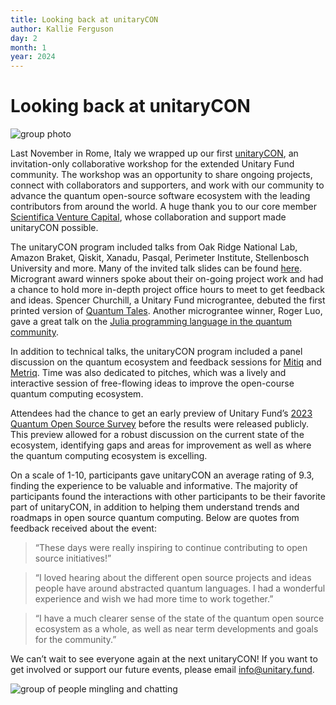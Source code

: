 ```yaml
---
title: Looking back at unitaryCON
author: Kallie Ferguson
day: 2
month: 1
year: 2024
---
```


# Looking back at unitaryCON

![group photo](/images/UnitaryCON.png)

Last November in Rome, Italy we wrapped up our first [unitaryCON](https://unitary.fund/community/unitaryCON/), an invitation-only collaborative workshop for the extended Unitary Fund community. The workshop was an opportunity to share ongoing projects, connect with collaborators and supporters, and work with our community to advance the quantum open-source software ecosystem with the leading contributors from around the world. A huge thank you to our core member [Scientifica Venture Capital](https://scientifica.vc/#/home), whose collaboration and support made unitaryCON possible. 

The unitaryCON program included talks from Oak Ridge National Lab, Amazon Braket, Qiskit, Xanadu, Pasqal, Perimeter Institute, Stellenbosch University and more. Many of the invited talk slides can be found [here](https://unitary.fund/community/unitaryCON/). Microgrant award winners spoke about their on-going project work and had a chance to hold more in-depth project office hours to meet to get feedback and ideas. Spencer Churchill, a Unitary Fund micrograntee, debuted the first printed version of [Quantum Tales](https://quantumtales.org/). Another micrograntee winner, Roger Luo, gave a great talk on the [Julia programming language in the quantum community](https://github.com/Roger-luo/talk/blob/main/2023/nov/unitarycon_2023_nov.pdf).

In addition to technical talks, the unitaryCON program included a panel discussion on the quantum ecosystem and feedback sessions for [Mitiq](https://unitary.fund/research/mitiq/) and [Metriq](https://unitary.fund/research/metriq/). Time was also dedicated to pitches, which was a lively and interactive session of free-flowing ideas to improve the open-course quantum computing ecosystem. 

Attendees had the chance to get an early preview of Unitary Fund’s [2023 Quantum Open Source Survey](https://unitary.fund/posts/2023_survey_results/) before the results were released publicly. This preview allowed for a robust discussion on the current state of the ecosystem, identifying gaps and areas for improvement as well as where the quantum computing ecosystem is excelling. 

On a scale of 1-10, participants gave unitaryCON an average rating of 9.3, finding the experience to be valuable and informative. The majority of participants found the interactions with other participants to be their favorite part of unitaryCON, in addition to helping them understand trends and roadmaps in open source quantum computing. Below are quotes from feedback received about the event:

> “These days were really inspiring to continue contributing to open source initiatives!”

> “I loved hearing about the different open source projects and ideas people have around abstracted quantum languages. I had a wonderful experience and wish we had more time to work together.”

> “I have a much clearer sense of the state of the quantum open source ecosystem as a whole, as well as near term developments and goals for the community.”

We can’t wait to see everyone again at the next unitaryCON! If you want to get involved or support our future events, please email info@unitary.fund. 

![group of people mingling and chatting](/images/uconphoto.png)
